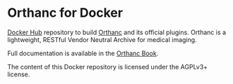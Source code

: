 # Orthanc for Docker

[Docker Hub](https://www.docker.com/) repository to build
[Orthanc](http://www.orthanc-server.com/) and its official
plugins. Orthanc is a lightweight, RESTful Vendor Neutral Archive for
medical imaging.

Full documentation is available in the
[Orthanc Book](https://orthanc.uclouvain.be/book/users/docker.html).

The content of this Docker repository is licensed under the AGPLv3+
license.
